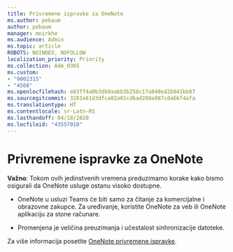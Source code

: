 ```yaml
---
title: Privremene ispravke za OneNote
ms.author: pebaum
author: pebaum
manager: mnirkhe
ms.audience: Admin
ms.topic: article
ROBOTS: NOINDEX, NOFOLLOW
localization_priority: Priority
ms.collection: Adm_O365
ms.custom:
- "9002315"
- "4508"
ms.openlocfilehash: e83ff4a0b3db9aabb3b258c17a848ed2b041bb87
ms.sourcegitcommit: 3281e61d3dfca02a01cd6ad208a987cda66f4afa
ms.translationtype: HT
ms.contentlocale: sr-Latn-RS
ms.lasthandoff: 04/18/2020
ms.locfileid: "43557010"
---
```

# <a name="onenote-temporary-adjustments"></a>Privremene ispravke za OneNote

**Važno**: Tokom ovih jedinstvenih vremena preduzimamo korake kako bismo osigurali da OneNote usluge ostanu visoko dostupne.

- OneNote u usluzi Teams će biti samo za čitanje za komercijalne i obrazovne zakupce. Za uređivanje, koristite OneNote za veb ili OneNote aplikaciju za stone računare.

- Promenjena je veličina preuzimanja i učestalost sinhronizacije datoteke.

Za više informacija posetite [OneNote privremene ispravke](https://techcommunity.microsoft.com/t5/onenote-service-updates/awareness-of-temporary-adjustments-in-microsoft-onenote/m-p/1248100).
